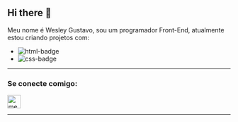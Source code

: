 ## Hi there 👋

Meu nome é Wesley Gustavo, sou um programador Front-End, atualmente estou criando projetos com:
<br>

- <img src="https://img.shields.io/badge/HTML5-E34F26?style=for-the-badge&logo=html5&logoColor=white" alt="html-badge">
- <img src="https://img.shields.io/badge/CSS3-1572B6?style=for-the-badge&logo=css3&logoColor=white" alt="css-badge">
<hr>


<h3>
  <b>Se conecte comigo:</b>
</h3>
<a href="https://www.instagram.com/wslv.s">
  <img src="https://upload.wikimedia.org/wikipedia/commons/thumb/9/95/Instagram_logo_2022.svg/960px-Instagram_logo_2022.svg.png?20220518162235" alt="meu-instagram" width="30"/>
</a>
<hr>
